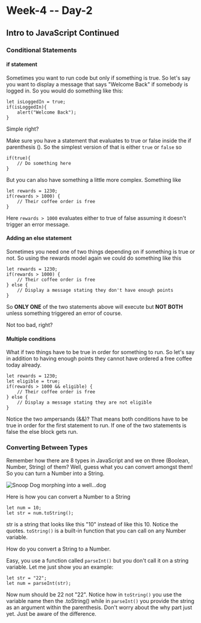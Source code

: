 # Week-4 -- Day-2

## Intro to JavaScript Continued

### Conditional Statements

#### if statement

Sometimes you want to run code but only if something is true. So let's say you want to display a message that says "Welcome Back" if somebody is logged in. So you would do something like this:

    let isLoggedIn = true;
    if(isLoggedIn){
	    alert("Welcome Back");
    }

Simple right?

Make sure you have a statement that evaluates to true or false inside the if parenthesis ().
So the simplest version of that is either `true` or `false` so

    if(true){
    	// Do something here
    }

But you can also have something a little more complex. Something like

    let rewards = 1230;
    if(rewards > 1000) {
    	// Their coffee order is free
    }

Here `rewards > 1000` evaluates either to true of false assuming it doesn't trigger an error message.

#### Adding an else statement

Sometimes you need one of two things depending on if something is true or not. So using the rewards model again we could do something like this

    let rewards = 1230;
    if(rewards > 1000) {
    	// Their coffee order is free
    } else {
	    // Display a message stating they don't have enough points
    }

So **ONLY ONE** of the two statements above will execute but **NOT BOTH**  unless something triggered an error of course.

Not too bad, right?

#### Multiple conditions

What if two things have to be true in order for something to run. So let's say in addition to having enough points they cannot have ordered a free coffee today already.

    let rewards = 1230;
    let eligible = true;
    if(rewards > 1000 && eligible) {
    	// Their coffee order is free
    } else {
	    // Display a message stating they are not eligible
    }

Notice the two ampersands (&&)? That means both conditions have to be true in order for the first statement to run. If one of the two statements is false the else block gets run.

### Converting Between Types

Remember how there are 8 types in JavaScript and we on three (Boolean, Number, String) of them? Well, guess what you can convert amongst them! So you can turn a Number into a String.

![Snoop Dog morphing into a well...dog](https://media.giphy.com/media/3otPoOrOg3KTKs9AJi/giphy.gif)

Here is how you can convert a Number to a String

    let num = 10;
    let str = num.toString();

str is a string that looks like this "10" instead of like this 10. Notice the quotes.
`toString()` is a built-in function that you can call on any Number variable.

How do you convert a String to a Number.

Easy, you use a function called `parseInt()` but you don't call it on a string variable. Let me just show you an example:

    let str = "22";
    let num = parseInt(str);

Now num should be 22 not "22".  Notice how in `toString()` you use the variable name then the .toString() while in  `parseInt()` you provide the string as an argument within the parenthesis. Don't worry about the why part just yet. Just be aware of the difference. 
